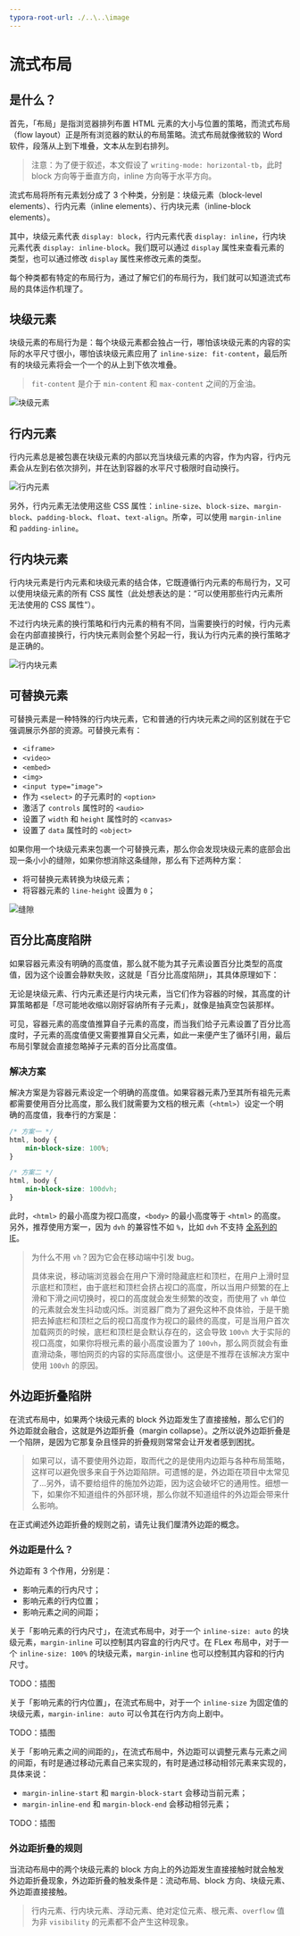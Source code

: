 ```yaml
---
typora-root-url: ./..\..\image
---
```


# 流式布局

## 是什么？

首先，「布局」是指浏览器排列布置 HTML 元素的大小与位置的策略，而流式布局（flow layout）正是所有浏览器的默认的布局策略。流式布局就像微软的 Word 软件，段落从上到下堆叠，文本从左到右排列。

> 注意：为了便于叙述，本文假设了 `writing-mode: horizontal-tb`，此时 block 方向等于垂直方向，inline 方向等于水平方向。

流式布局将所有元素划分成了 3 个种类，分别是：块级元素（block-level elements）、行内元素（inline elements）、行内块元素（inline-block elements）。

其中，块级元素代表 `display: block`，行内元素代表 `display: inline`，行内块元素代表 `display: inline-block`。我们既可以通过 `display` 属性来查看元素的类型，也可以通过修改 `display` 属性来修改元素的类型。

每个种类都有特定的布局行为，通过了解它们的布局行为，我们就可以知道流式布局的具体运作机理了。

## 块级元素

块级元素的布局行为是：每个块级元素都会独占一行，哪怕该块级元素的内容的实际的水平尺寸很小，哪怕该块级元素应用了 `inline-size: fit-content`，最后所有的块级元素将会一个一个的从上到下依次堆叠。

> `fit-content` 是介于 `min-content` 和 `max-content` 之间的万金油。

![块级元素](/css/flow-layout/block-element.png)

## 行内元素

行内元素总是被包裹在块级元素的内部以充当块级元素的内容，作为内容，行内元素会从左到右依次排列，并在达到容器的水平尺寸极限时自动换行。

![行内元素](/css/flow-layout/inline-element.png)

另外，行内元素无法使用这些 CSS 属性：`inline-size`、`block-size`、`margin-block`、`padding-block`、`float`、`text-align`。所幸，可以使用 `margin-inline` 和 `padding-inline`。

## 行内块元素

行内块元素是行内元素和块级元素的结合体，它既遵循行内元素的布局行为，又可以使用块级元素的所有 CSS 属性（此处想表达的是：“可以使用那些行内元素所无法使用的 CSS 属性“）。

不过行内块元素的换行策略和行内元素的稍有不同，当需要换行的时候，行内元素会在内部直接换行，行内快元素则会整个另起一行，我认为行内元素的换行策略才是正确的。

![行内块元素](/css/flow-layout/inline-block-element.png)

## 可替换元素

可替换元素是一种特殊的行内块元素，它和普通的行内块元素之间的区别就在于它强调展示外部的资源。可替换元素有：

- `<iframe>`
- `<video>`
- `<embed>`
- `<img>`
- `<input type="image">`
- 作为 `<select>` 的子元素时的 `<option>`
- 激活了 `controls` 属性时的 `<audio>`
- 设置了 `width` 和 `height` 属性时的 `<canvas>`
- 设置了 `data` 属性时的 `<object>`

如果你用一个块级元素来包裹一个可替换元素，那么你会发现块级元素的底部会出现一条小小的缝隙，如果你想消除这条缝隙，那么有下述两种方案：

- 将可替换元素转换为块级元素；
- 将容器元素的 `line-height` 设置为 `0`；

![缝隙](/css/flow-layout/inline-block-element-gap.png)

## 百分比高度陷阱

如果容器元素没有明确的高度值，那么就不能为其子元素设置百分比类型的高度值，因为这个设置会静默失败，这就是「百分比高度陷阱」，其具体原理如下：

无论是块级元素、行内元素还是行内块元素，当它们作为容器的时候，其高度的计算策略都是「尽可能地收缩以刚好容纳所有子元素」，就像是抽真空包装那样。

可见，容器元素的高度值推算自子元素的高度，而当我们给子元素设置了百分比高度时，子元素的高度值便又需要推算自父元素，如此一来便产生了循环引用，最后布局引擎就会直接忽略掉子元素的百分比高度值。

### 解决方案

解决方案是为容器元素设定一个明确的高度值。如果容器元素乃至其所有祖先元素都需要使用百分比高度，那么我们就需要为文档的根元素（`<html>`）设定一个明确的高度值，我奉行的方案是：

```css
/* 方案一 */
html, body {
    min-block-size: 100%;
}

/* 方案二 */
html, body {
    min-block-size: 100dvh;
}
```

此时，`<html>` 的最小高度为视口高度，`<body>` 的最小高度等于 `<html>` 的高度。另外，推荐使用方案一，因为 `dvh` 的兼容性不如 `%`，比如 `dvh` 不支持 [全系列的 IE](https://caniuse.com/?search=types%3A%20dvh)。

> 为什么不用 `vh`？因为它会在移动端中引发 bug。
>
> 具体来说，移动端浏览器会在用户下滑时隐藏底栏和顶栏，在用户上滑时显示底栏和顶栏，由于底栏和顶栏会挤占视口的高度，所以当用户频繁的在上滑和下滑之间切换时，视口的高度就会发生频繁的改变，而使用了 `vh` 单位的元素就会发生抖动或闪烁。浏览器厂商为了避免这种不良体验，于是干脆把去掉底栏和顶栏之后的视口高度作为视口的最终的高度，可是当用户首次加载网页的时候，底栏和顶栏是会默认存在的，这会导致 `100vh` 大于实际的视口高度，如果你将根元素的最小高度设置为了 `100vh`，那么网页就会有垂直滑动条，哪怕网页的内容的实际高度很小。这便是不推荐在该解决方案中使用 `100vh` 的原因。

## 外边距折叠陷阱

在流式布局中，如果两个块级元素的 block 外边距发生了直接接触，那么它们的外边距就会融合，这就是外边距折叠（margin collapse）。之所以说外边距折叠是一个陷阱，是因为它那复杂且怪异的折叠规则常常会让开发者感到困扰。

> 如果可以，请不要使用外边距，取而代之的是使用内边距与各种布局策略，这样可以避免很多来自于外边距陷阱。可遗憾的是，外边距在项目中太常见了...另外，请不要给组件的施加外边距，因为这会破坏它的通用性。细想一下，如果你不知道组件的外部环境，那么你就不知道组件的外边距会带来什么影响。

在正式阐述外边距折叠的规则之前，请先让我们厘清外边距的概念。

### 外边距是什么？

外边距有 3 个作用，分别是：

- 影响元素的行内尺寸；
- 影响元素的行内位置；
- 影响元素之间的间距；

关于「影响元素的行内尺寸」，在流式布局中，对于一个 `inline-size: auto` 的块级元素，`margin-inline` 可以控制其内容盒的行内尺寸。在 FLex 布局中，对于一个 `inline-size: 100%` 的块级元素，`margin-inline` 也可以控制其内容和的行内尺寸。

TODO：插图

关于「影响元素的行内位置」，在流式布局中，对于一个 `inline-size` 为固定值的块级元素，`margin-inline: auto` 可以令其在行内方向上剧中。

TODO：插图

关于「影响元素之间的间距的」，在流式布局中，外边距可以调整元素与元素之间的间距，有时是通过移动元素自己来实现的，有时是通过移动相邻元素来实现的，具体来说：

- `margin-inline-start` 和 `margin-block-start` 会移动当前元素；
- `margin-inline-end` 和 `margin-block-end` 会移动相邻元素；

TODO：插图

### 外边距折叠的规则

当流动布局中的两个块级元素的 block 方向上的外边距发生直接接触时就会触发外边距折叠现象，外边距折叠的触发条件是：流动布局、block 方向、块级元素、外边距直接接触。

> 行内元素、行内块元素、浮动元素、绝对定位元素、根元素、`overflow` 值为非 `visibility` 的元素都不会产生这种现象。

